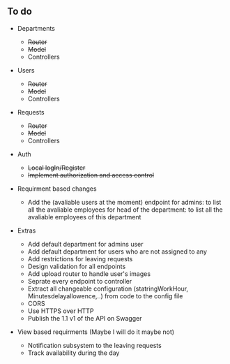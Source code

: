 ## To do

- Departments
  - ~~Router~~
  - ~~Model~~
  - Controllers
- Users
  - ~~Router~~
  - ~~Model~~
  - Controllers
- Requests

  - ~~Router~~
  - ~~Model~~
  - Controllers

- Auth

  - ~~Local logIn/Register~~
  - ~~Implement authorization and access control~~

- Requirment based changes

  - Add the (avaliable users at the moment) endpoint
    for admins: to list all the avaliable employees
    for head of the department: to list all the avaliable employees of this department

- Extras

  - Add default department for admins user
  - Add default department for users who are not assigned to any
  - Add restrictions for leaving requests
  - Design validation for all endpoints
  - Add upload router to handle user's images
  - Seprate every endpoint to controller
  - Extract all changeable configuration (statringWorkHour, Minutesdelayallowence,..) from code to the config file
  - CORS
  - Use HTTPS over HTTP
  - Publish the 1.1 v1 of the API on Swagger

- View based requirments (Maybe I will do it maybe not)
  - Notification subsystem to the leaving requests
  - Track availability during the day
